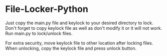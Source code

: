 # File-Locker-Python

Just copy the main.py file and keylock to your desired directory to lock. Don't forget to copy keylock file as well as don't modify it or it will not work.
Run main.py to lock/unlock files.

For extra security, move keylock file  to other location after locking files. When unlocking, copy the keylock file and press unlock button.
